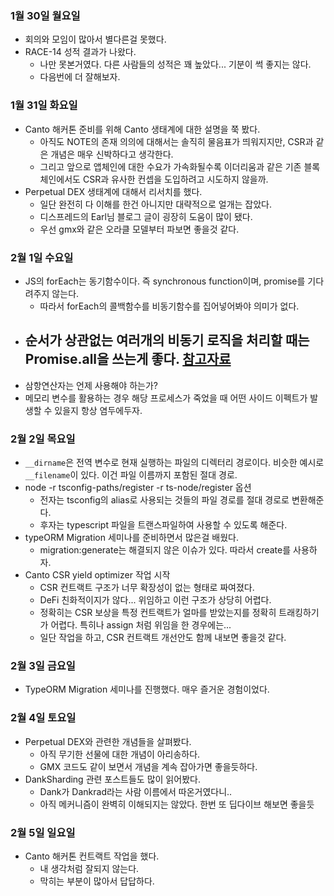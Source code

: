 ### 1월 30일 월요일

- 회의와 모임이 많아서 별다른걸 못했다.
- RACE-14 성적 결과가 나왔다.
  - 나만 못본거였다. 다른 사람들의 성적은 꽤 높았다... 기분이 썩 좋지는 않다.
  - 다음번에 더 잘해보자.

### 1월 31일 화요일

- Canto 해커톤 준비를 위해 Canto 생태계에 대한 설명을 쭉 봤다.
  - 아직도 NOTE의 존재 의의에 대해서는 솔직히 물음표가 띄워지지만, CSR과 같은 개념은 매우 신박하다고 생각한다.
  - 그리고 앞으로 앱체인에 대한 수요가 가속화될수록 이더리움과 같은 기존 블록체인에서도 CSR과 유사한 컨셉을 도입하려고 시도하지 않을까.
- Perpetual DEX 생태계에 대해서 리서치를 했다.
  - 일단 완전히 다 이해를 한건 아니지만 대략적으로 얼개는 잡았다.
  - 디스프레드의 Earl님 블로그 글이 굉장히 도움이 많이 됐다.
  - 우선 gmx와 같은 오라클 모델부터 파보면 좋을것 같다.

### 2월 1일 수요일

- JS의 forEach는 동기함수이다. 즉 synchronous function이며, promise를 기다려주지 않는다.
  - 따라서 forEach의 콜백함수를 비동기함수를 집어넣어봐야 의미가 없다.
- ## 순서가 상관없는 여러개의 비동기 로직을 처리할 때는 Promise.all을 쓰는게 좋다. [참고자료](https://code-masterjung.tistory.com/91)
- 삼항연산자는 언제 사용해야 하는가?
- 메모리 변수를 활용하는 경우 해당 프로세스가 죽었을 때 어떤 사이드 이펙트가 발생할 수 있을지 항상 염두에두자.

### 2월 2일 목요일

- `__dirname`은 전역 변수로 현재 실행하는 파일의 디렉터리 경로이다. 비슷한 예시로 `__filename`이 있다. 이건 파일 이름까지 포함된 절대 경로.
- node -r tsconfig-paths/register -r ts-node/register 옵션
  - 전자는 tsconfig의 alias로 사용되는 것들의 파일 경로를 절대 경로로 변환해준다.
  - 후자는 typescript 파일을 트랜스파일하여 사용할 수 있도록 해준다.
- typeORM Migration 세미나를 준비하면서 많은걸 배웠다.
  - migration:generate는 해결되지 않은 이슈가 있다. 따라서 create를 사용하자.
- Canto CSR yield optimizer 작업 시작
  - CSR 컨트랙트 구조가 너무 확장성이 없는 형태로 짜여졌다.
  - DeFi 친화적이지가 않다... 위임하고 이런 구조가 상당히 어렵다.
  - 정확히는 CSR 보상을 특정 컨트랙트가 얼마를 받았는지를 정확히 트래킹하기가 어렵다. 특히나 assign 처럼 위임을 한 경우에는...
  - 일단 작업을 하고, CSR 컨트랙트 개선안도 함께 내보면 좋을것 같다.

### 2월 3일 금요일

- TypeORM Migration 세미나를 진행했다. 매우 즐거운 경험이었다.

### 2월 4일 토요일

- Perpetual DEX와 관련한 개념들을 살펴봤다.
  - 아직 무기한 선물에 대한 개념이 아리송하다.
  - GMX 코드도 같이 보면서 개념을 계속 잡아가면 좋을듯하다.
- DankSharding 관련 포스트들도 많이 읽어봤다.
  - Dank가 Dankrad라는 사람 이름에서 따온거였다니..
  - 아직 메커니즘이 완벽히 이해되지는 않았다. 한번 또 딥다이브 해보면 좋을듯

### 2월 5일 일요일

- Canto 해커톤 컨트랙트 작업을 했다.
  - 내 생각처럼 잘되지 않는다.
  - 막히는 부분이 많아서 답답하다.
